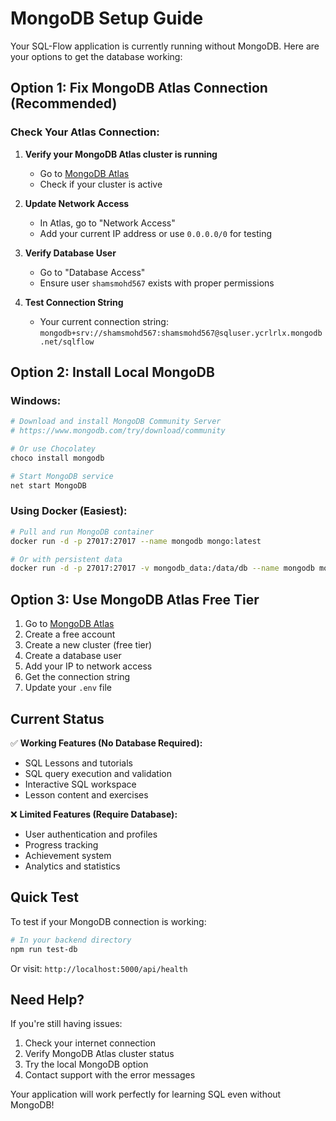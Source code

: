 # MongoDB Setup Guide

Your SQL-Flow application is currently running without MongoDB. Here are your options to get the database working:

## Option 1: Fix MongoDB Atlas Connection (Recommended)

### Check Your Atlas Connection:
1. **Verify your MongoDB Atlas cluster is running**
   - Go to [MongoDB Atlas](https://cloud.mongodb.com/)
   - Check if your cluster is active

2. **Update Network Access**
   - In Atlas, go to "Network Access"
   - Add your current IP address or use `0.0.0.0/0` for testing

3. **Verify Database User**
   - Go to "Database Access"
   - Ensure user `shamsmohd567` exists with proper permissions

4. **Test Connection String**
   - Your current connection string: `mongodb+srv://shamsmohd567:shamsmohd567@sqluser.ycrlrlx.mongodb.net/sqlflow`

## Option 2: Install Local MongoDB

### Windows:
```bash
# Download and install MongoDB Community Server
# https://www.mongodb.com/try/download/community

# Or use Chocolatey
choco install mongodb

# Start MongoDB service
net start MongoDB
```

### Using Docker (Easiest):
```bash
# Pull and run MongoDB container
docker run -d -p 27017:27017 --name mongodb mongo:latest

# Or with persistent data
docker run -d -p 27017:27017 -v mongodb_data:/data/db --name mongodb mongo:latest
```

## Option 3: Use MongoDB Atlas Free Tier

1. Go to [MongoDB Atlas](https://www.mongodb.com/atlas/database)
2. Create a free account
3. Create a new cluster (free tier)
4. Create a database user
5. Add your IP to network access
6. Get the connection string
7. Update your `.env` file

## Current Status

✅ **Working Features (No Database Required):**
- SQL Lessons and tutorials
- SQL query execution and validation
- Interactive SQL workspace
- Lesson content and exercises

❌ **Limited Features (Require Database):**
- User authentication and profiles
- Progress tracking
- Achievement system
- Analytics and statistics

## Quick Test

To test if your MongoDB connection is working:

```bash
# In your backend directory
npm run test-db
```

Or visit: `http://localhost:5000/api/health`

## Need Help?

If you're still having issues:
1. Check your internet connection
2. Verify MongoDB Atlas cluster status
3. Try the local MongoDB option
4. Contact support with the error messages

Your application will work perfectly for learning SQL even without MongoDB!